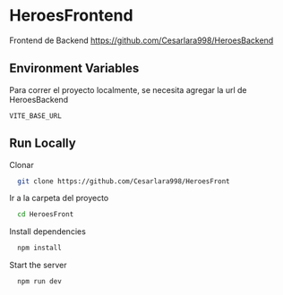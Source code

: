 # HeroesFrontend
Frontend de Backend https://github.com/Cesarlara998/HeroesBackend

## Environment Variables


Para correr el proyecto localmente, se necesita agregar la url de HeroesBackend

`VITE_BASE_URL`
 
## Run Locally

Clonar

```bash
  git clone https://github.com/Cesarlara998/HeroesFront
```

Ir a la carpeta del proyecto

```bash
  cd HeroesFront
```

Install dependencies

```bash
  npm install
```

Start the server

```bash
  npm run dev
```
